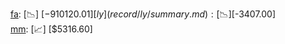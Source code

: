 [fa](record/fa/summary.md): [📉] [$-910120.01]  
[ly](record/ly/summary.md): [📉] [$-3407.00]  
[mm](record/mm/summary.md): [📈] [$5316.60]  
